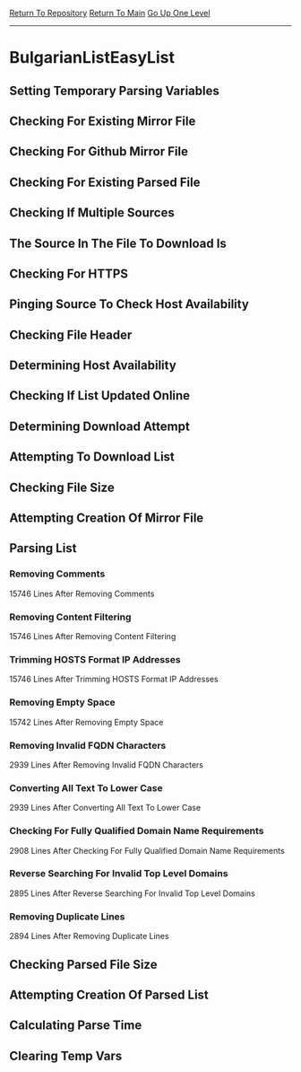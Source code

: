 [Return To Repository](https://github.com/deathbybandaid/piholeparser/)
[Return To Main](https://github.com/deathbybandaid/piholeparser/blob/master/RecentRunLogs/Mainlog.md)
[Go Up One Level](https://github.com/deathbybandaid/piholeparser/blob/master/RecentRunLogs/TopLevelScripts/30-Processing-External-Blacklists.md)
____________________________________
# BulgarianListEasyList
## Setting Temporary Parsing Variables
## Checking For Existing Mirror File
## Checking For Github Mirror File
## Checking For Existing Parsed File
## Checking If Multiple Sources
## The Source In The File To Download Is
## Checking For HTTPS
## Pinging Source To Check Host Availability
## Checking File Header
## Determining Host Availability
## Checking If List Updated Online
## Determining Download Attempt
## Attempting To Download List
## Checking File Size
## Attempting Creation Of Mirror File
## Parsing List
### Removing Comments
15746 Lines After Removing Comments
### Removing Content Filtering
15746 Lines After Removing Content Filtering
### Trimming HOSTS Format IP Addresses
15746 Lines After Trimming HOSTS Format IP Addresses
### Removing Empty Space
15742 Lines After Removing Empty Space
### Removing Invalid FQDN Characters
2939 Lines After Removing Invalid FQDN Characters
### Converting All Text To Lower Case
2939 Lines After Converting All Text To Lower Case
### Checking For Fully Qualified Domain Name Requirements
2908 Lines After Checking For Fully Qualified Domain Name Requirements
### Reverse Searching For Invalid Top Level Domains
2895 Lines After Reverse Searching For Invalid Top Level Domains
### Removing Duplicate Lines
2894 Lines After Removing Duplicate Lines
## Checking Parsed File Size
## Attempting Creation Of Parsed List
## Calculating Parse Time
## Clearing Temp Vars

